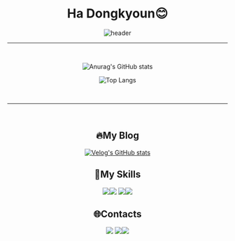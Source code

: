 <div align=center>

# Ha Dongkyoun😊
![header](https://capsule-render.vercel.app/api?type=slice&color=0:6495ED,80:a82da8&height=250&section=header&text=Dev._.had&fontSize=100&fontColor=A9A9A9)
***
<br>

![Anurag's GitHub stats](https://github-readme-stats.vercel.app/api?username=hadongkyoun&show_icons=true&theme=dark)

![Top Langs](https://github-readme-stats.vercel.app/api/top-langs/?username=hadongkyoun&layout=compact&theme=dark)

<br>

***

<br>


<h2> 🔥My Blog </h2>

[![Velog's GitHub stats](https://velog-readme-stats.vercel.app/api/badge?name=dev._.had)](https://velog.io/@hadongkyoun) 

<h2> 💪My Skills </h2>


<img src="https://img.shields.io/badge/JAVA-007396?style=flat&logo=OpenJDK&logoColor=white"/><img src="https://img.shields.io/badge/Spring-6DB33F?style=flat&logo=Spring&logoColor=white"/>
<img src="https://img.shields.io/badge/MariaDB-003545?style=flat-square&logo=MariaDB&script&logoColor=white"/><img src="https://img.shields.io/badge/MySQL-4479A1?style=flat-square&logo=MySQL&script&logoColor=white"/>


<h2> 🌐Contacts </h2>

<a href="https://www.instagram.com/dev._.had/" target="_blank" ><img src="https://img.shields.io/badge/dev._.had-E4405F?style=flat-square&logo=Instagram&logoColor=white"></a>
<a href="mailto:gkehdrbs36@naver.com" target="_blank" ><img src="https://img.shields.io/badge/Naver-03C75A?style=flat-square&logo=Naver&logoColor=white"></a><a href="mailto:gkehdrbs36@gmail.com" target="_blank" ><img src="https://img.shields.io/badge/Gmail-d14836?style=flat-square&logo=Gmail&logoColor=white"></a>

</div>